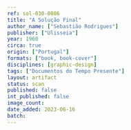 ```yaml
---
ref: sol-030-0086
title: "A Solução Final"
author_name: ["Sebastião Rodrigues"]
publisher: ["Ulisseia"]
year: 1960
circa: true
origin: ["Portugal"]
formats: ["book, book-cover"]
disciplines: [graphic-design]
tags: ["Documentos do Tempo Presente"]
layout: artifact
status: scan
published: false
int_published: false
image_count:
date_added: 2023-06-16
batch:
---
```

